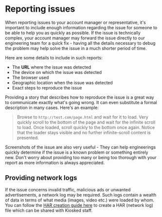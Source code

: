 # Reporting issues

When reporting issues to your account manager or representative, it's important to include enough information regarding the issue for someone to be able to help you as quickly as possible. If the issue is technically complex, your account manager may forward the issue directly to our engineering team for a quick fix - having all the details necessary to debug the problem may help solve the issue in a much shorter period of time.

Here are some details to include in such reports:

 * The **URL** where the issue was detected
 * The device on which the issue was detected
 * The browser used
 * Geographic location when the issue was detected
 * Exact steps to reproduce the issue

Providing a story that describes how to reproduce the issue is a great way to communicate exactly what's going wrong. It can even substitute a formal description in many cases. Here's an example:

> Browse to `http://test.com/page.html` and wait for it to load. Very quickly scroll to the bottom of the page and wait for the infinite scroll to load. Once loaded, scroll quickly to the bottom once again. Notice that the loader stays visible and no further infinite-scroll content is presented.

Screenshots of the issue are also very useful - They can help engineerings quickly determine if the issue is a known problem or something entirely new. Don't worry about providing too many or being too thorough with your report as more information is always appreciated.

## Providing network logs

If the issue concerns invalid traffic, malicious ads or unwanted advertisements, a network log may be required. Such logs contain a wealth of data in terms of what media (images, video etc.) were loaded by whom. You can follow the [HAR creation guide here](script/debugging_har) to create a HAR (network log) file which can be shared with Kiosked staff.
